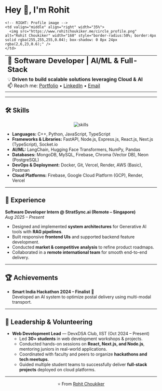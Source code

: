 <!-- top of README: left text + right profile image -->
# Hey 👋, I'm Rohit

<table width="100%">
  <tr>
    <!-- LEFT: Intro text -->
    <td valign="middle" width="65%">
      <h2 style="margin:0">🚀 <strong>Software Developer | AI/ML & Full-Stack</strong></h2>
      <p style="margin:8px 0 0 0; font-size:16px;">
        💡 <strong>Driven to build scalable solutions leveraging Cloud & AI</strong><br/>
        📫 Reach me: 
        <a href="https://www.rohitchoukiker.me/">Portfolio</a> • 
        <a href="https://www.linkedin.com/in/rohit-choukiker">LinkedIn</a> • 
        <a href="mailto:airohit@protonmail.com">Email</a>
      </p>
    </td>

    <!-- RIGHT: Profile image -->
    <td valign="middle" align="right" width="35%">
      <img src="https://www.rohitchoukiker.me/circle_profile.png" alt="Rohit Choukiker" width="160" style="border-radius:50%; border:4px solid rgba(255,255,255,0.04); box-shadow: 0 8px 24px rgba(2,6,23,0.6);" />
    </td>
  </tr>
</table>

---

## 🛠️ Skills  

<p align="center">
  <img src="https://skillicons.dev/icons?i=cpp,python,js,ts,react,nextjs,nodejs,express,firebase,mongodb,mysql,docker,git,gcp,aws" alt="skills" />
</p>  

- **Languages:** C++, Python, JavaScript, TypeScript  
- **Frameworks & Libraries:** FastAPI, Node.js, Express.js, React.js, Next.js (TypeScript), Socket.io  
- **AI/ML:** LangChain, Hugging Face Transformers, NumPy, Pandas  
- **Databases:** MongoDB, MySQL, Firebase, Chroma (Vector DB), Neon (PostgreSQL)  
- **DevOps & Deployment:** Docker, Git, Vercel, Render, AWS (Basic), Postman  
- **Cloud Platforms:** Firebase, Google Cloud Platform (GCP), Render, Vercel  

---

## 💼 Experience  

**Software Developer Intern @ StratSync.ai (Remote – Singapore)**  
*Aug 2025 – Present*  
- Designed and implemented **system architectures** for Generative AI tools with **RAG pipelines**.  
- Built responsive **frontend UIs** and supported backend feature development.  
- Conducted **market & competitive analysis** to refine product roadmaps.  
- Collaborated in a **remote international team** for smooth end-to-end delivery.  

---

## 🏆 Achievements  

- **Smart India Hackathon 2024 – Finalist** 🏅  
  Developed an AI system to optimize postal delivery using multi-modal transport.  

---

## 🌟 Leadership & Volunteering  

- **Web Development Lead** — DevxDSA Club, IIST (Oct 2024 – Present)  
  - Led **30+ students** in web development workshops & projects.  
  - Conducted hands-on sessions on **React, Next.js, and Node.js**, mentoring juniors in real-world applications.  
  - Coordinated with faculty and peers to organize **hackathons and tech meetups**.  
  - Guided multiple student teams to successfully deliver **full-stack projects** deployed on cloud platforms.
    
---

<p align="center">⭐️ From <a href="https://github.com/RohitChoukiker">Rohit Choukiker</a></p>
